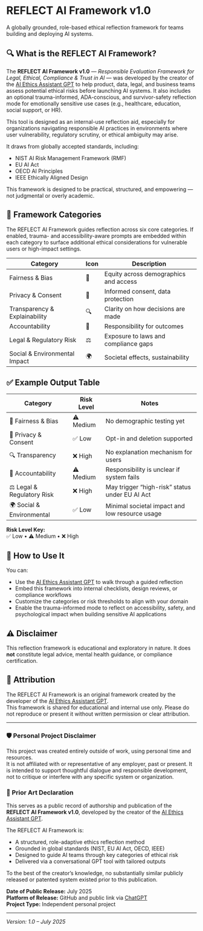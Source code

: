 # REFLECT AI Framework v1.0

A globally grounded, role-based ethical reflection framework for teams building and deploying AI systems.

## 🔍 What is the REFLECT AI Framework?

The **REFLECT AI Framework v1.0** — *Responsible Evaluation Framework for Legal, Ethical, Compliance & Trust in AI* — was developed by the creator of the [AI Ethics Assistant GPT](https://chatgpt.com/g/g-686972141ca081918f99a0a1e68345ce-ai-ethics-checker) to help product, data, legal, and business teams assess potential ethical risks before launching AI systems. It also includes an optional trauma-informed, ADA-conscious, and survivor-safety reflection mode for emotionally sensitive use cases (e.g., healthcare, education, social support, or HR).

This tool is designed as an internal-use reflection aid, especially for organizations navigating responsible AI practices in environments where user vulnerability, regulatory scrutiny, or ethical ambiguity may arise.

It draws from globally accepted standards, including:
- NIST AI Risk Management Framework (RMF)
- EU AI Act
- OECD AI Principles
- IEEE Ethically Aligned Design

This framework is designed to be practical, structured, and empowering — not judgmental or overly academic.

## 📂 Framework Categories

The REFLECT AI Framework guides reflection across six core categories. If enabled, trauma- and accessibility-aware prompts are embedded within each category to surface additional ethical considerations for vulnerable users or high-impact settings.

| Category                        | Icon | Description                             |
|--------------------------------|------|-----------------------------------------|
| Fairness & Bias                | 🎯   | Equity across demographics and access   |
| Privacy & Consent              | 🔐   | Informed consent, data protection       |
| Transparency & Explainability  | 🔍   | Clarity on how decisions are made       |
| Accountability                 | 👤   | Responsibility for outcomes             |
| Legal & Regulatory Risk        | ⚖️   | Exposure to laws and compliance gaps    |
| Social & Environmental Impact  | 🌍   | Societal effects, sustainability        |

## ✅ Example Output Table

| Category                   | Risk Level | Notes                                          |
| -------------------------- | ---------- | ---------------------------------------------- |
| 🎯 Fairness & Bias         | ⚠️ Medium  | No demographic testing yet                     |
| 🔐 Privacy & Consent       | ✅ Low     | Opt-in and deletion supported                  |
| 🔍 Transparency            | ❌ High    | No explanation mechanism for users             |
| 👤 Accountability          | ⚠️ Medium  | Responsibility is unclear if system fails      |
| ⚖️ Legal & Regulatory Risk | ❌ High    | May trigger “high-risk” status under EU AI Act |
| 🌍 Social & Environmental  | ✅ Low     | Minimal societal impact and low resource usage |

**Risk Level Key:**  
✅ Low • ⚠️ Medium • ❌ High

## 🧠 How to Use It

You can:
- Use the [AI Ethics Assistant GPT](https://chatgpt.com/g/g-686972141ca081918f99a0a1e68345ce-ai-ethics-checker) to walk through a guided reflection
- Embed this framework into internal checklists, design reviews, or compliance workflows
- Customize the categories or risk thresholds to align with your domain
- Enable the trauma-informed mode to reflect on accessibility, safety, and psychological impact when building sensitive AI applications

## ⚠️ Disclaimer

This reflection framework is educational and exploratory in nature. It does **not** constitute legal advice, mental health guidance, or compliance certification.

## 👤 Attribution

The REFLECT AI Framework is an original framework created by the developer of the [AI Ethics Assistant GPT](https://chatgpt.com/g/g-686972141ca081918f99a0a1e68345ce-ai-ethics-checker).  
This framework is shared for educational and internal use only. Please do not reproduce or present it without written permission or clear attribution. 

---

### 🛡️ Personal Project Disclaimer

This project was created entirely outside of work, using personal time and resources.  
It is not affiliated with or representative of any employer, past or present. 
It is intended to support thoughtful dialogue and responsible development, not to critique or interfere with any specific system or organization.

### 🧾 Prior Art Declaration

This serves as a public record of authorship and publication of the **REFLECT AI Framework v1.0**, developed by the creator of the [AI Ethics Assistant GPT](https://chatgpt.com/g/g-686972141ca081918f99a0a1e68345ce-ai-ethics-checker).

The REFLECT AI Framework is:
- A structured, role-adaptive ethics reflection method
- Grounded in global standards (NIST, EU AI Act, OECD, IEEE)
- Designed to guide AI teams through key categories of ethical risk
- Delivered via a conversational GPT tool with tailored outputs

To the best of the creator’s knowledge, no substantially similar publicly released or patented system existed prior to this publication.

**Date of Public Release:** July 2025  
**Platform of Release:** GitHub and public link via [ChatGPT](https://chatgpt.com/g/g-686972141ca081918f99a0a1e68345ce-ai-ethics-checker)  
**Project Type:** Independent personal project 

---

*Version: 1.0 – July 2025*
